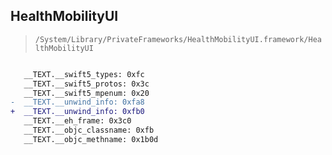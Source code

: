 ## HealthMobilityUI

> `/System/Library/PrivateFrameworks/HealthMobilityUI.framework/HealthMobilityUI`

```diff

   __TEXT.__swift5_types: 0xfc
   __TEXT.__swift5_protos: 0x3c
   __TEXT.__swift5_mpenum: 0x20
-  __TEXT.__unwind_info: 0xfa8
+  __TEXT.__unwind_info: 0xfb0
   __TEXT.__eh_frame: 0x3c0
   __TEXT.__objc_classname: 0xfb
   __TEXT.__objc_methname: 0x1b0d

```
